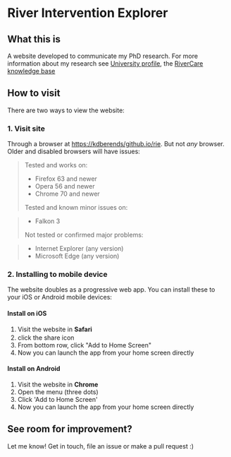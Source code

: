 # River Intervention Explorer

## What this is
A website developed to communicate my PhD research. For more information about my research see [University profile](https://people.utwente.nl/k.d.berends), the [RiverCare knowledge base](https://kbase.ncr-web.org/rivercare/projects/project-f1/)

## How to visit
There are two ways to view the website:

### 1. Visit site
Through a browser at [https://kdberends/github.io/rie](https://kdberends/github.io/rie). But not *any* browser. Older and disabled browsers will have issues:

>Tested and works on:
>
>- Firefox 63 and newer
>- Opera 56 and newer
>- Chrome 70 and newer
>
>Tested and known minor issues on:

>- Falkon 3
>
>Not tested or confirmed major problems:

>- Internet Explorer (any version)
>- Microsoft Edge (any version)


### 2. Installing to mobile device
The website doubles as a progressive web app. You can install these to your iOS or Android mobile devices:

#### Install on iOS

1.  Visit the website in **Safari**
2.  click the share icon <img src="https://i.stack.imgur.com/JCZNV.png" width="16">
3.  From bottom row, click "Add to Home Screen"
4.  Now you can launch the app from your home screen directly

#### Install on Android

1.  Visit the website in **Chrome**
2.  Open the menu (three dots)
3.  Click 'Add to Home Screen'
4.  Now you can launch the app from your home screen directly

## See room for improvement?
Let me know! Get in touch, file an issue or make a pull request :)